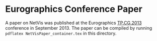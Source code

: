 # Eurographics Conference Paper

A paper on NetVis was published at the Eurographics [TP.CG.2013]() conference in September 2013. The paper can be compiled by running ``pdflatex NetVisPaper_container.tex`` in this directory.
